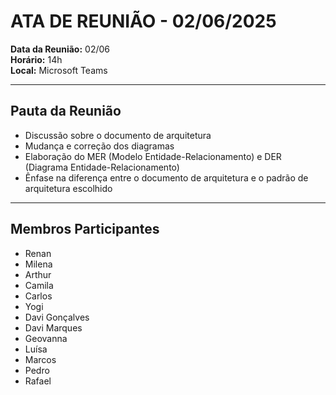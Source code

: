 # ATA DE REUNIÃO - 02/06/2025

**Data da Reunião:** 02/06  
**Horário:** 14h  
**Local:** Microsoft Teams  

---

## **Pauta da Reunião**
- Discussão sobre o documento de arquitetura  
- Mudança e correção dos diagramas  
- Elaboração do MER (Modelo Entidade-Relacionamento) e DER (Diagrama Entidade-Relacionamento)  
- Ênfase na diferença entre o documento de arquitetura e o padrão de arquitetura escolhido  

---

## **Membros Participantes**
- Renan  
- Milena  
- Arthur  
- Camila  
- Carlos  
- Yogi  
- Davi Gonçalves  
- Davi Marques  
- Geovanna  
- Luísa  
- Marcos  
- Pedro  
- Rafael  
